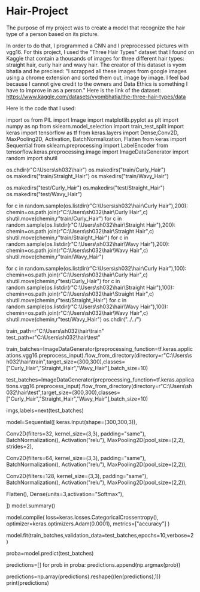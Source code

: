 # Hair-Project
The purpose of my project was to create a model that recognize the hair type of a person based on its picture.

In order to do that, I programmed a CNN and I preprocessed pictures with vgg16.
For this project, I used the "Three Hair Types" dataset that I found on Kaggle that contain a thousands of images for three different hair types: straight hair, curly hair and wavy hair. The creator of this dataset is vyom bhatia and he precised: "I scrapped all these images from google images using a chrome extension and sorted them out, image by image. I feel bad because I cannot give credit to the owners and Data Ethics is something I have to improve in as a person."
Here is the link of the dataset: https://www.kaggle.com/datasets/vyombhatia/the-three-hair-types/data

Here is the code that I used:

import os
from PIL import Image
import matplotlib.pyplot as plt
import numpy as np
from sklearn.model_selection import train_test_split
import keras
import tensorflow as tf
from keras.layers import Dense,Conv2D, MaxPooling2D, Activation, BatchNormalization, Flatten
from keras import Sequential
from sklearn.preprocessing import LabelEncoder
from tensorflow.keras.preprocessing.image import ImageDataGenerator
import random
import shutil

os.chdir(r"C:\Users\sh032\hair")
os.makedirs("train/Curly_Hair")
os.makedirs("train/Straight_Hair")
os.makedirs("train/Wavy_Hair")

os.makedirs("test/Curly_Hair")
os.makedirs("test/Straight_Hair")
os.makedirs("test/Wavy_Hair")

for c in random.sample(os.listdir(r"C:\Users\sh032\hair\Curly Hair"),200):
chemin=os.path.join(r"C:\Users\sh032\hair\Curly Hair",c)
shutil.move(chemin,r"train/Curly_Hair")
for c in random.sample(os.listdir(r"C:\Users\sh032\hair\Straight Hair"),200):
chemin=os.path.join(r"C:\Users\sh032\hair\Straight Hair",c)
shutil.move(chemin,r"train/Straight_Hair")
for c in random.sample(os.listdir(r"C:\Users\sh032\hair\Wavy Hair"),200):
chemin=os.path.join(r"C:\Users\sh032\hair\Wavy Hair",c)
shutil.move(chemin,r"train/Wavy_Hair")

for c in random.sample(os.listdir(r"C:\Users\sh032\hair\Curly Hair"),100):
chemin=os.path.join(r"C:\Users\sh032\hair\Curly Hair",c)
shutil.move(chemin,r"test/Curly_Hair")
for c in random.sample(os.listdir(r"C:\Users\sh032\hair\Straight Hair"),100):
chemin=os.path.join(r"C:\Users\sh032\hair\Straight Hair",c)
shutil.move(chemin,r"test/Straight_Hair")
for c in random.sample(os.listdir(r"C:\Users\sh032\hair\Wavy Hair"),100):
chemin=os.path.join(r"C:\Users\sh032\hair\Wavy Hair",c)
shutil.move(chemin,r"test/Wavy_Hair")
os.chdir("../../")

train_path=r"C:\Users\sh032\hair\train"
test_path=r"C:\Users\sh032\hair\test"

train_batches=ImageDataGenerator(preprocessing_function=tf.keras.applications.vgg16.preprocess_input).flow_from_directory(directory=r"C:\Users\sh032\hair\train",target_size=(300,300),classes=["Curly_Hair","Straight_Hair","Wavy_Hair"],batch_size=10)

test_batches=ImageDataGenerator(preprocessing_function=tf.keras.applications.vgg16.preprocess_input).flow_from_directory(directory=r"C:\Users\sh032\hair\test",target_size=(300,300),classes=["Curly_Hair","Straight_Hair","Wavy_Hair"],batch_size=10)

imgs,labels=next(test_batches)

model=Sequential([
keras.Input(shape=(300,300,3)),

Conv2D(filters=32, kernel_size=(3,3), padding="same"),
BatchNormalization(),
Activation("relu"),
MaxPooling2D(pool_size=(2,2), strides=2),

Conv2D(filters=64, kernel_size=(3,3), padding="same"),
BatchNormalization(),
Activation("relu"),
MaxPooling2D(pool_size=(2,2)),

Conv2D(filters=128, kernel_size=(3,3), padding="same"),
BatchNormalization(),
Activation("relu"),
MaxPooling2D(pool_size=(2,2)),

Flatten(),
Dense(units=3,activation="Softmax"),

])
model.summary()

model.compile(
loss=keras.losses.CategoricalCrossentropy(),
optimizer=keras.optimizers.Adam(0.0001),
metrics=["accuracy"]
)

model.fit(train_batches,validation_data=test_batches,epochs=10,verbose=2)

proba=model.predict(test_batches)

predictions=[]
for prob in proba:
predictions.append(np.argmax(prob))

predictions=np.array(predictions).reshape((len(predictions),1))
print(predictions)

